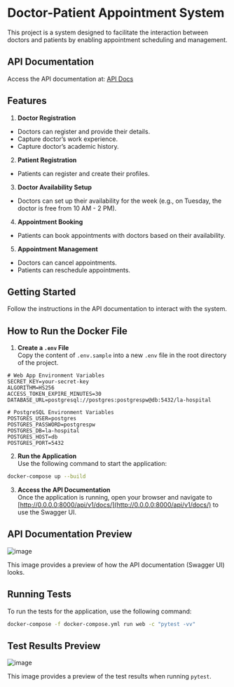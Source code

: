 # Doctor-Patient Appointment System

This project is a system designed to facilitate the interaction between doctors and patients by enabling appointment scheduling and management.

## API Documentation

Access the API documentation at: [API Docs](http://127.0.0.1:8000/api/v1/docs#/)

## Features

1. **Doctor Registration**
  - Doctors can register and provide their details.
  - Capture doctor’s work experience.
  - Capture doctor’s academic history.

2. **Patient Registration**
  - Patients can register and create their profiles.

3. **Doctor Availability Setup**
  - Doctors can set up their availability for the week (e.g., on Tuesday, the doctor is free from 10 AM - 2 PM).

4. **Appointment Booking**
  - Patients can book appointments with doctors based on their availability.

5. **Appointment Management**
  - Doctors can cancel appointments.
  - Patients can reschedule appointments.

## Getting Started

Follow the instructions in the API documentation to interact with the system.



## How to Run the Docker File

1. **Create a `.env` File**  
  Copy the content of `.env.sample` into a new `.env` file in the root directory of the project.
  ```plaintext
  # Web App Environment Variables
  SECRET_KEY=your-secret-key
  ALGORITHM=HS256
  ACCESS_TOKEN_EXPIRE_MINUTES=30
  DATABASE_URL=postgresql://postgres:postgrespw@db:5432/la-hospital

  # PostgreSQL Environment Variables
  POSTGRES_USER=postgres
  POSTGRES_PASSWORD=postgrespw
  POSTGRES_DB=la-hospital
  POSTGRES_HOST=db
  POSTGRES_PORT=5432
  ```

2. **Run the Application**  
  Use the following command to start the application:
  ```bash
  docker-compose up --build
  ```

3. **Access the API Documentation**  
  Once the application is running, open your browser and navigate to [http://0.0.0.0:8000/api/v1/docs/](http://0.0.0.0:8000/api/v1/docs/) to use the Swagger UI.

## API Documentation Preview

![image](https://github.com/user-attachments/assets/67a419c2-f9d7-420a-b1bc-ac09ddbd2909)

This image provides a preview of how the API documentation (Swagger UI) looks.

## Running Tests

To run the tests for the application, use the following command:

```bash
docker-compose -f docker-compose.yml run web -c "pytest -vv"
```
## Test Results Preview

![image](https://github.com/user-attachments/assets/789ea20c-ec6d-40e3-8b38-29c1d908d002)

This image provides a preview of the test results when running `pytest`.
